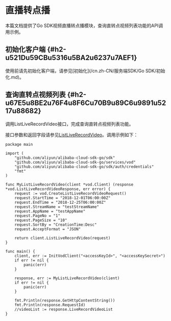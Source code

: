 直播转点播 
==========================

本篇文档提供了Go SDK视频直播转点播模块，查询直转点视频列表功能的API调用示例。

初始化客户端 {#h2-u521Du59CBu5316u5BA2u6237u7AEF1}
--------------------------------------------

使用前请先初始化客户端，请参见[初始化](/cn.zh-CN/服务端SDK/Go SDK/初始化.md)。

查询直转点视频列表 {#h2-u67E5u8BE2u76F4u8F6Cu70B9u89C6u9891u5217u88682}
--------------------------------------------------------------

调用ListLiveRecordVideo接口，完成查询直转点视频列表功能。

接口参数和返回字段请参见[ListLiveRecordVideo](/cn.zh-CN/服务端API/直播转点播/获取直转点视频列表.md)。调用示例如下：

    package main
    
    import (
        "github.com/aliyun/alibaba-cloud-sdk-go/sdk"
        "github.com/aliyun/alibaba-cloud-sdk-go/services/vod"
        "github.com/aliyun/alibaba-cloud-sdk-go/sdk/auth/credentials"
        "fmt"
    )
    
    func MyListLiveRecordVideo(client *vod.Client) (response *vod.ListLiveRecordVideoResponse, err error) {
        request := vod.CreateListLiveRecordVideoRequest()
        request.StartTime = "2018-12-01T06:00:00Z"
        request.EndTime = "2018-12-25T06:00:00Z"
        request.StreamName = "testStreamName"
        request.AppName = "testAppName"
        request.PageNo = "1"
        request.PageSize = "10"
        request.SortBy = "CreationTime:Desc"
        request.AcceptFormat = "JSON"
    
        return client.ListLiveRecordVideo(request)
    }
    
    func main() {
        client, err := InitVodClient("<accessKeyId>", "<accessKeySecret>")
        if err != nil {
            panic(err)
        }
    
        response, err := MyListLiveRecordVideo(client)
        if err != nil {
            panic(err)
        }
    
        fmt.Println(response.GetHttpContentString())
        fmt.Println(response.RequestId)
        //videoList := response.LiveRecordVideoList
    }


